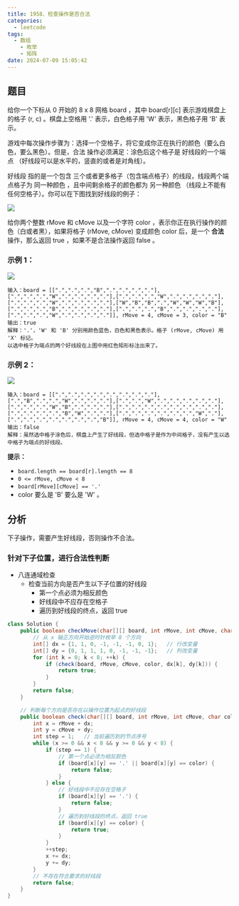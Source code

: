 ```yaml
---
title: 1958、检查操作是否合法
categories:
  - leetcode
tags:
  - 数组
    - 枚举
    - 矩阵
date: 2024-07-09 15:05:42
---
```



## 题目
给你一个下标从 0 开始的 8 x 8 网格 board ，其中 board[r][c] 表示游戏棋盘上的格子 (r, c) 。棋盘上空格用 '.' 表示，白色格子用 'W' 表示，黑色格子用 'B' 表示。

游戏中每次操作步骤为：选择一个空格子，将它变成你正在执行的颜色（要么白色，要么黑色）。但是，合法 操作必须满足：涂色后这个格子是 好线段的一个端点 （好线段可以是水平的，竖直的或者是对角线）。

好线段 指的是一个包含 三个或者更多格子（包含端点格子）的线段，线段两个端点格子为 同一种颜色 ，且中间剩余格子的颜色都为 另一种颜色 （线段上不能有任何空格子）。你可以在下图找到好线段的例子：

![](/images/1958-0.png)

给你两个整数 rMove 和 cMove 以及一个字符 color ，表示你正在执行操作的颜色（白或者黑），如果将格子 (rMove, cMove) 变成颜色 color 后，是一个 **合法** 操作，那么返回 true ，如果不是合法操作返回 false 。

 

### 示例 1：

![](/images/1958-1.png)

```
输入：board = [[".",".",".","B",".",".",".","."],[".",".",".","W",".",".",".","."],[".",".",".","W",".",".",".","."],[".",".",".","W",".",".",".","."],["W","B","B",".","W","W","W","B"],[".",".",".","B",".",".",".","."],[".",".",".","B",".",".",".","."],[".",".",".","W",".",".",".","."]], rMove = 4, cMove = 3, color = "B"
输出：true
解释：'.'，'W' 和 'B' 分别用颜色蓝色，白色和黑色表示。格子 (rMove, cMove) 用 'X' 标记。
以选中格子为端点的两个好线段在上图中用红色矩形标注出来了。
```
### 示例 2：

![](/images/1958-2.png)

```
输入：board = [[".",".",".",".",".",".",".","."],[".","B",".",".","W",".",".","."],[".",".","W",".",".",".",".","."],[".",".",".","W","B",".",".","."],[".",".",".",".",".",".",".","."],[".",".",".",".","B","W",".","."],[".",".",".",".",".",".","W","."],[".",".",".",".",".",".",".","B"]], rMove = 4, cMove = 4, color = "W"
输出：false
解释：虽然选中格子涂色后，棋盘上产生了好线段，但选中格子是作为中间格子，没有产生以选中格子为端点的好线段。
``` 

**提示：**

- `board.length == board[r].length == 8`
- `0 <= rMove, cMove < 8`
- `board[rMove][cMove] == '.'`
- color 要么是 'B' 要么是 'W' 。


## 分析

下子操作，需要产生好线段，否则操作不合法。

### 针对下子位置，进行合法性判断

- 八连通域检查
  - 检查当前方向是否产生以下子位置的好线段 
    - 第一个点必须为相反颜色
    - 好线段中不应存在空格子
    - 遍历到好线段的终点，返回 true

```java
class Solution {
    public boolean checkMove(char[][] board, int rMove, int cMove, char color) {
        // 从 x 轴正方向开始逆时针枚举 8 个方向
        int[] dx = {1, 1, 0, -1, -1, -1, 0, 1};   // 行改变量
        int[] dy = {0, 1, 1, 1, 0, -1, -1, -1};   // 列改变量
        for (int k = 0; k < 8; ++k) {
            if (check(board, rMove, cMove, color, dx[k], dy[k])) {
                return true;
            }
        }
        return false;
    }

    // 判断每个方向是否存在以操作位置为起点的好线段
    public boolean check(char[][] board, int rMove, int cMove, char color, int dx, int dy) {
        int x = rMove + dx;
        int y = cMove + dy;
        int step = 1;   // 当前遍历到的节点序号
        while (x >= 0 && x < 8 && y >= 0 && y < 8) {
            if (step == 1) {
                // 第一个点必须为相反颜色
                if (board[x][y] == '.' || board[x][y] == color) {
                    return false;
                }
            } else {
                // 好线段中不应存在空格子
                if (board[x][y] == '.') {
                    return false;
                }
                // 遍历到好线段的终点，返回 true
                if (board[x][y] == color) {
                    return true;
                }
            }
            ++step;
            x += dx;
            y += dy;
        }
        // 不存在符合要求的好线段
        return false;
    }
}
```